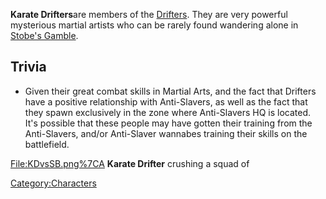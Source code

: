 **Karate Drifters**are members of the [Drifters](Drifters.md "wikilink").
They are very powerful mysterious martial artists who can be rarely
found wandering alone in [Stobe's Gamble](Stobe's_Gamble.md "wikilink").

## Trivia

- Given their great combat skills in Martial Arts, and the fact that
  Drifters have a positive relationship with Anti-Slavers, as well as
  the fact that they spawn exclusively in the zone where Anti-Slavers HQ
  is located. It's possible that these people may have gotten their
  training from the Anti-Slavers, and/or Anti-Slaver wannabes training
  their skills on the battlefield.

<File:KDvsSB.png%7CA> **Karate Drifter** crushing a squad of [](Skeleton_Bandit.md)

[Category:Characters](Category:Characters "wikilink")